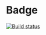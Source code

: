 # Badge

[![Build status](https://ci.appveyor.com/api/projects/status/yh7dr0pnrk97b98v?svg=true)](https://ci.appveyor.com/project/Mkrtychiyants/ahj-forms-front)

